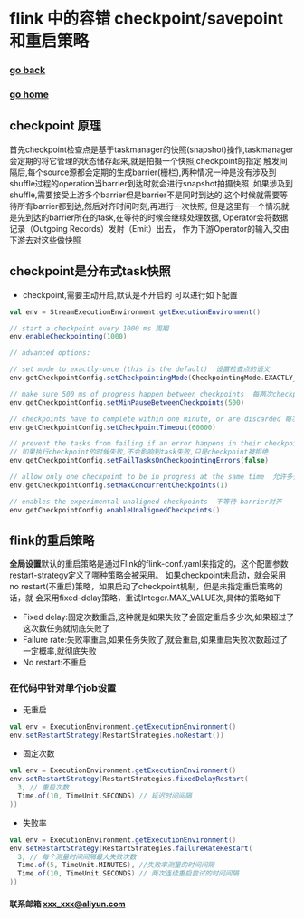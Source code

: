 #  flink 中的容错 checkpoint/savepoint 和重启策略
### [go back](/x2q/flink/flink)      
### [go home](/x2q)       

## checkpoint 原理
   首先checkpoint检查点是基于taskmanager的快照(snapshot)操作,taskmanager会定期的将它管理的状态储存起来,就是拍摄一个快照,checkpoint的指定
触发间隔后,每个source源都会定期的生成barrier(栅栏),两种情况一种是没有涉及到shuffle过程的operation当barrier到达时就会进行snapshot拍摄快照
,如果涉及到shuffle,需要接受上游多个barrier但是barrier不是同时到达的,这个时候就需要等待所有barrier都到达,然后对齐时间时刻,再进行一次快照,
但是这里有一个情况就是先到达的barrier所在的task,在等待的时候会继续处理数据, Operator会将数据记录（Outgoing Records）发射（Emit）出去，
作为下游Operator的输入,交由下游去对这些做快照

## checkpoint是分布式task快照
+ checkpoint,需要主动开启,默认是不开启的
可以进行如下配置
                                               
                                               
```scala
val env = StreamExecutionEnvironment.getExecutionEnvironment()

// start a checkpoint every 1000 ms 周期
env.enableCheckpointing(1000)

// advanced options:

// set mode to exactly-once (this is the default)  设置检查点的语义
env.getCheckpointConfig.setCheckpointingMode(CheckpointingMode.EXACTLY_ONCE)

// make sure 500 ms of progress happen between checkpoints  每两次checkpoint的时间间隔
env.getCheckpointConfig.setMinPauseBetweenCheckpoints(500)

// checkpoints have to complete within one minute, or are discarded 每次执行checkpoint的超时时间
env.getCheckpointConfig.setCheckpointTimeout(60000)

// prevent the tasks from failing if an error happens in their checkpointing, the checkpoint will just be declined.
// 如果执行checkpoint的时候失败,不会影响到task失败,只是checkpoint被拒绝
env.getCheckpointConfig.setFailTasksOnCheckpointingErrors(false)

// allow only one checkpoint to be in progress at the same time  允许多少个checkpoint并行执行
env.getCheckpointConfig.setMaxConcurrentCheckpoints(1)

// enables the experimental unaligned checkpoints  不等待 barrier对齐
env.getCheckpointConfig.enableUnalignedCheckpoints()
```                                               

## flink的重启策略
   **全局设置**默认的重启策略是通过Flink的flink-conf.yaml来指定的，这个配置参数restart-strategy定义了哪种策略会被采用。
如果checkpoint未启动，就会采用no restart(不重启)策略，如果启动了checkpoint机制，但是未指定重启策略的话，就
会采用fixed-delay策略，重试Integer.MAX_VALUE次,具体的策略如下
+ Fixed delay:固定次数重启,这种就是如果失败了会固定重启多少次,如果超过了这次数任务就彻底失败了
+ Failure rate:失败率重启,如果任务失败了,就会重启,如果重启失败次数超过了一定概率,就彻底失败
+ No restart:不重启
### 在代码中针对单个job设置
+ 无重启
```scala
val env = ExecutionEnvironment.getExecutionEnvironment()
env.setRestartStrategy(RestartStrategies.noRestart())
```
+ 固定次数
```scala
val env = ExecutionEnvironment.getExecutionEnvironment()
env.setRestartStrategy(RestartStrategies.fixedDelayRestart(
  3, // 重启次数
  Time.of(10, TimeUnit.SECONDS) // 延迟时间间隔
))
```
+ 失败率
```scala
val env = ExecutionEnvironment.getExecutionEnvironment()
env.setRestartStrategy(RestartStrategies.failureRateRestart(
  3, // 每个测量时间间隔最大失败次数
  Time.of(5, TimeUnit.MINUTES), //失败率测量的时间间隔
  Time.of(10, TimeUnit.SECONDS) // 两次连续重启尝试的时间间隔
))
```
#### 联系邮箱 xxx_xxx@aliyun.com